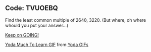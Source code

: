 ## Code: TVUOEBQ

Find the least common multiple of 2640, 3220. (But where, oh where whould you put your answer...)

<a href="https://vincentchan02.wixsite.com/cosmospuzzle/puzzle0"> Keep on GOING! </a> 

<div class="tenor-gif-embed" data-postid="10182983" data-share-method="host" data-width="50%" data-aspect-ratio="1.7777777777777777"><a href="https://tenor.com/view/yoda-muchtolearn-starwars-gif-10182983">Yoda Much To Learn GIF</a> from <a href="https://tenor.com/search/yoda-gifs">Yoda GIFs</a></div><script type="text/javascript" async src="https://tenor.com/embed.js"></script>




